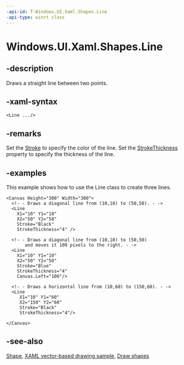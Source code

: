 ```yaml
---
-api-id: T:Windows.UI.Xaml.Shapes.Line
-api-type: winrt class
---
```


<!-- Class syntax.
public class Line : Windows.UI.Xaml.Shapes.Shape, Windows.UI.Xaml.Shapes.ILine
-->

# Windows.UI.Xaml.Shapes.Line

## -description
Draws a straight line between two points.

## -xaml-syntax
```xaml
<Line .../>
```


## -remarks
Set the [Stroke](shape_stroke.md) to specify the color of the line. Set the [StrokeThickness](shape_strokethickness.md) property to specify the thickness of the line.

## -examples
This example shows how to use the Line class to create three lines.

```xaml
<Canvas Height="300" Width="300">
  <!- - Draws a diagonal line from (10,10) to (50,50). - ->
  <Line
    X1="10" Y1="10"
    X2="50" Y2="50"
    Stroke="Black"
    StrokeThickness="4" />

  <!- - Draws a diagonal line from (10,10) to (50,50)
       and moves it 100 pixels to the right. - ->
  <Line
    X1="10" Y1="10"
    X2="50" Y2="50"
    Stroke="Blue"
    StrokeThickness="4"
    Canvas.Left="100"/>

  <!- - Draws a horizontal line from (10,60) to (150,60). - ->
  <Line
     X1="10" Y1="60"
     X2="150" Y2="60"
     Stroke="Black"
     StrokeThickness="4"/>

</Canvas>
```



## -see-also
[Shape](shape.md), [XAML vector-based drawing sample](https://go.microsoft.com/fwlink/p/?linkid=226866), [Draw shapes](https://msdn.microsoft.com/library/54cc0bd4-1961-44d7-ab40-6e8b58e42d65)
